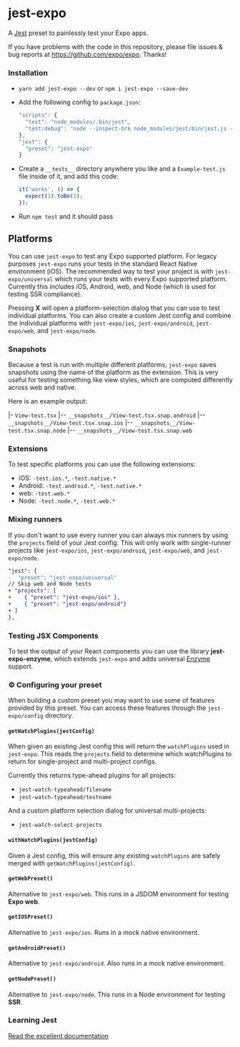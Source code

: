 # jest-expo

A [Jest](https://facebook.github.io/jest/) preset to painlessly test your Expo apps.

If you have problems with the code in this repository, please file issues & bug reports
at https://github.com/expo/expo. Thanks!

### Installation

- `yarn add jest-expo --dev` or `npm i jest-expo --save-dev`
- Add the following config to `package.json`:

  ```js
  "scripts": {
    "test": "node_modules/.bin/jest",
    "test:debug": "node --inspect-brk node_modules/jest/bin/jest.js --runInBand"
  },
  "jest": {
    "preset": "jest-expo"
  }
  ```

- Create a `__tests__` directory anywhere you like and a `Example-test.js` file inside of it, and add this code:

  ```js
  it('works', () => {
    expect(1).toBe(1);
  });
  ```

- Run `npm test` and it should pass

## Platforms

You can use `jest-expo` to test any Expo supported platform. For legacy purposes `jest-expo` runs your tests in the standard React Native environment (iOS).
The recommended way to test your project is with `jest-expo/universal` which runs your tests with every Expo supported platform. Currently this includes iOS, Android, web, and Node (which is used for testing SSR compliance).

Pressing **X** will open a platform-selection dialog that you can use to test individual platforms. You can also create a custom Jest config and combine the individual platforms with `jest-expo/ios`, `jest-expo/android`, `jest-expo/web`, and `jest-expo/node`.

### Snapshots

Because a test is run with multiple different platforms, `jest-expo` saves snapshots using the name of the platform as the extension. This is very useful for testing something like view styles, which are computed differently across web and native.

Here is an example output:

|- `View-test.tsx`
|-- `__snapshots__/View-test.tsx.snap.android`
|-- `__snapshots__/View-test.tsx.snap.ios`
|-- `__snapshots__/View-test.tsx.snap.node`
|-- `__snapshots__/View-test.tsx.snap.web`

### Extensions

To test specific platforms you can use the following extensions:

- iOS: `-test.ios.*`, `-test.native.*`
- Android: `-test.android.*`, `-test.native.*`
- web: `-test.web.*`
- Node: `-test.node.*`, `-test.web.*`

### Mixing runners

If you don't want to use every runner you can always mix runners by using the `projects` field of your Jest config. This will only work with single-runner projects like `jest-expo/ios`, `jest-expo/android`, `jest-expo/web`, and `jest-expo/node`.

```diff
"jest": {
-  "preset": "jest-expo/universal"
// Skip web and Node tests
+ "projects": [
+    { "preset": "jest-expo/ios" },
+    { "preset": "jest-expo/android"}
+ ]
},
```

### Testing JSX Components

To test the output of your React components you can use the library **jest-expo-enzyme**, which extends `jest-expo` and adds universal [Enzyme](https://airbnb.io/enzyme/) support.

### ⚙️ Configuring your preset

When building a custom preset you may want to use some of features provided by this preset. You can access these features through the `jest-expo/config` directory.

#### `getWatchPlugins(jestConfig)`

When given an existing Jest config this will return the `watchPlugins` used in `jest-expo`. This reads the `projects` field to determine which watchPlugins to return for single-project and multi-project configs.

Currently this returns type-ahead plugins for all projects:

- `jest-watch-typeahead/filename`
- `jest-watch-typeahead/testname`

And a custom platform selection dialog for universal multi-projects:

- `jest-watch-select-projects`

#### `withWatchPlugins(jestConfig)`

Given a Jest config, this will ensure any existing `watchPlugins` are safely merged with `getWatchPlugins(jestConfig)`.

#### `getWebPreset()`

Alternative to `jest-expo/web`. This runs in a JSDOM environment for testing **Expo web**.

#### `getIOSPreset()`

Alternative to `jest-expo/ios`. Runs in a mock native environment.

#### `getAndroidPreset()`

Alternative to `jest-expo/android`. Also runs in a mock native environment.

#### `getNodePreset()`

Alternative to `jest-expo/node`. This runs in a Node environment for testing **SSR**.

### Learning Jest

[Read the excellent documentation](https://facebook.github.io/jest/)
